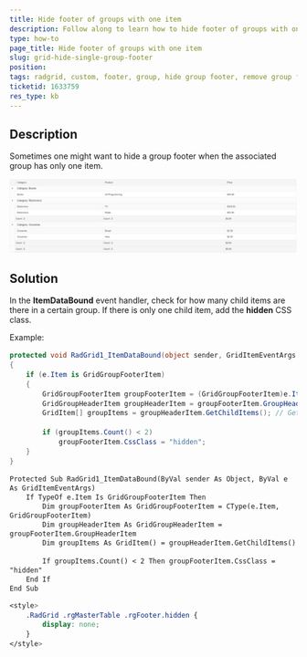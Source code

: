 ```yaml
---
title: Hide footer of groups with one item
description: Follow along to learn how to hide footer of groups with one item RadGrid.
type: how-to
page_title: Hide footer of groups with one item
slug: grid-hide-single-group-footer
position: 
tags: radgrid, custom, footer, group, hide group footer, remove group footer
ticketid: 1633759
res_type: kb
---
```



## Description

Sometimes one might want to hide a group footer when the associated group has only one item.

!["Example figure with removed single group footer"](images/grid-exclude-single-footer.png "Example figure with removed single group footer")

## Solution

In the **ItemDataBound** event handler, check for how many child items are there in a certain group. If there is only one child item, add the **hidden** CSS class.

Example:

````C#
protected void RadGrid1_ItemDataBound(object sender, GridItemEventArgs e)
{
    if (e.Item is GridGroupFooterItem)
    {
        GridGroupFooterItem groupFooterItem = (GridGroupFooterItem)e.Item;  // Get a reference to the footer item
        GridGroupHeaderItem groupHeaderItem = groupFooterItem.GroupHeaderItem; // Get a reference to the header item
        GridItem[] groupItems = groupHeaderItem.GetChildItems(); // Get the children elements of each grouped items

        if (groupItems.Count() < 2)
            groupFooterItem.CssClass = "hidden";
    }
}
````
````VB
Protected Sub RadGrid1_ItemDataBound(ByVal sender As Object, ByVal e As GridItemEventArgs)
    If TypeOf e.Item Is GridGroupFooterItem Then
        Dim groupFooterItem As GridGroupFooterItem = CType(e.Item, GridGroupFooterItem)
        Dim groupHeaderItem As GridGroupHeaderItem = groupFooterItem.GroupHeaderItem
        Dim groupItems As GridItem() = groupHeaderItem.GetChildItems()

        If groupItems.Count() < 2 Then groupFooterItem.CssClass = "hidden"
    End If
End Sub
````

````CSS
<style>
    .RadGrid .rgMasterTable .rgFooter.hidden {
        display: none;
    }
</style>
````
 
